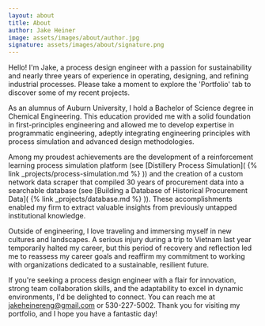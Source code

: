 ```yaml
---
layout: about
title: About
author: Jake Heiner
image: assets/images/about/author.jpg
signature: assets/images/about/signature.png
---
```


Hello! I'm Jake, a process design engineer with a passion for sustainability and nearly three years of experience in operating, designing, and refining industrial processes. Please take a moment to explore the 'Portfolio' tab to discover some of my recent projects.

As an alumnus of Auburn University, I hold a Bachelor of Science degree in Chemical Engineering. This education provided me with a solid foundation in first-principles engineering and allowed me to develop expertise in programmatic engineering, adeptly integrating engineering principles with process simulation and advanced design methodologies.

Among my proudest achievements are the development of a reinforcement learning process simulation platform (see [Distillery Process Simulation]( {% link _projects/process-simulation.md %} )) and the creation of a custom network data scraper that compiled 30 years of procurement data into a searchable database (see [Building a Database of Historical Procurement Data]( {% link _projects/database.md %} )). These accomplishments enabled my firm to extract valuable insights from previously untapped institutional knowledge.

Outside of engineering, I love traveling and immersing myself in new cultures and landscapes. A serious injury during a trip to Vietnam last year temporarily halted my career, but this period of recovery and reflection led me to reassess my career goals and reaffirm my commitment to working with organizations dedicated to a sustainable, resilient future.

If you're seeking a process design engineer with a flair for innovation, strong team collaboration skills, and the adaptability to excel in dynamic environments, I'd be delighted to connect. You can reach me at jakeheinereng@gmail.com or 530-227-5002. Thank you for visiting my portfolio, and I hope you have a fantastic day!

                   